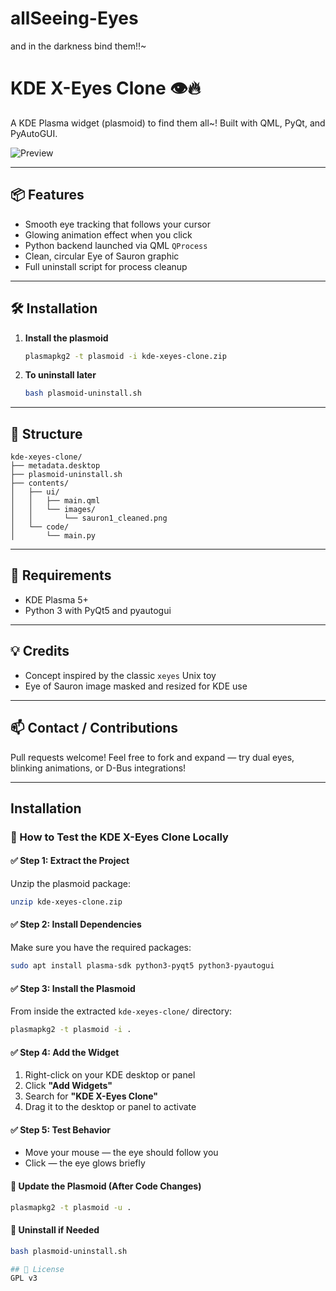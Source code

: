 # allSeeing-Eyes
and in the darkness bind them!!~
# KDE X-Eyes Clone 👁️🔥

A KDE Plasma widget (plasmoid) to find them all~! Built with QML, PyQt, and PyAutoGUI.

![Preview](contents/ui/images/sauron1_cleaned.png)

---

## 📦 Features
- Smooth eye tracking that follows your cursor
- Glowing animation effect when you click
- Python backend launched via QML `QProcess`
- Clean, circular Eye of Sauron graphic
- Full uninstall script for process cleanup

---

## 🛠️ Installation

1. **Install the plasmoid**
   ```bash
   plasmapkg2 -t plasmoid -i kde-xeyes-clone.zip
   ```

2. **To uninstall later**
   ```bash
   bash plasmoid-uninstall.sh
   ```

---

## 🧱 Structure
```
kde-xeyes-clone/
├── metadata.desktop
├── plasmoid-uninstall.sh
├── contents/
│   ├── ui/
│   │   ├── main.qml
│   │   └── images/
│   │       └── sauron1_cleaned.png
│   └── code/
│       └── main.py
```

---

## 🧠 Requirements
- KDE Plasma 5+
- Python 3 with PyQt5 and pyautogui

---

## 💡 Credits
- Concept inspired by the classic `xeyes` Unix toy
- Eye of Sauron image masked and resized for KDE use

---

## 📫 Contact / Contributions
Pull requests welcome! Feel free to fork and expand — try dual eyes, blinking animations, or D-Bus integrations!

---

## Installation

### 🧪 How to Test the KDE X-Eyes Clone Locally

#### ✅ Step 1: Extract the Project
Unzip the plasmoid package:
```bash
unzip kde-xeyes-clone.zip
```

#### ✅ Step 2: Install Dependencies
Make sure you have the required packages:
```bash
sudo apt install plasma-sdk python3-pyqt5 python3-pyautogui
```

#### ✅ Step 3: Install the Plasmoid
From inside the extracted `kde-xeyes-clone/` directory:
```bash
plasmapkg2 -t plasmoid -i .
```

#### ✅ Step 4: Add the Widget
1. Right-click on your KDE desktop or panel
2. Click **"Add Widgets"**
3. Search for **"KDE X-Eyes Clone"**
4. Drag it to the desktop or panel to activate

#### ✅ Step 5: Test Behavior
- Move your mouse — the eye should follow you
- Click — the eye glows briefly

#### 🔁 Update the Plasmoid (After Code Changes)
```bash
plasmapkg2 -t plasmoid -u .
```

#### 🧹 Uninstall if Needed
```bash
bash plasmoid-uninstall.sh

## 🪪 License
GPL v3
